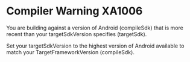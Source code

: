 # Compiler Warning XA1006

 You are building against a version of Android (compileSdk) that
 is more recent than your targetSdkVersion specifies (targetSdk).

 Set your targetSdkVersion to the highest version of Android available
 to match your TargetFrameworkVersion (compileSdk).